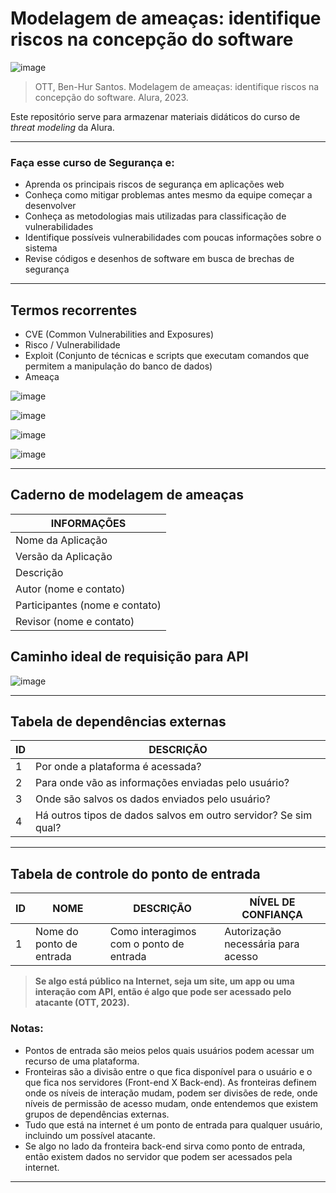 # Modelagem de ameaças: identifique riscos na concepção do software

![image](https://github.com/AndreCoutinhom/OWASP_threat_modeling_dynamics/assets/91290799/8b68549d-2b26-4f69-b1d4-ea7104a2894e)


> OTT, Ben-Hur Santos. Modelagem de ameaças: identifique riscos na concepção do software. Alura, 2023.

Este repositório serve para armazenar materiais didáticos do curso de *threat modeling* da Alura.

---

### Faça esse curso de Segurança e:
* Aprenda os principais riscos de segurança em aplicações web
* Conheça como mitigar problemas antes mesmo da equipe começar a desenvolver
* Conheça as metodologias mais utilizadas para classificação de vulnerabilidades
* Identifique possíveis vulnerabilidades com poucas informações sobre o sistema
* Revise códigos e desenhos de software em busca de brechas de segurança

---

## Termos recorrentes

* CVE (Common Vulnerabilities and Exposures)
* Risco / Vulnerabilidade
* Exploit (Conjunto de técnicas e scripts que executam comandos que permitem a manipulação do banco de dados)
* Ameaça

![image](https://github.com/AndreCoutinhom/OWASP_threat_modeling_dynamics/assets/91290799/897d49da-5ed6-4e0f-bb14-4eeed5113522)

![image](https://github.com/AndreCoutinhom/OWASP_threat_modeling_dynamics/assets/91290799/5f49271c-6f67-42d8-b954-558db4903d72)

![image](https://github.com/AndreCoutinhom/OWASP_threat_modeling_dynamics/assets/91290799/9aeaa914-cb99-4c5c-82d6-1a363dea9f33)

![image](https://github.com/AndreCoutinhom/OWASP_threat_modeling_dynamics/assets/91290799/9c61cb57-8489-47bc-8a2f-afdeb3571659)

---

## Caderno de modelagem de ameaças

| INFORMAÇÕES | 
|-------------|
| Nome da Aplicação | 
| Versão da Aplicação | 
| Descrição | 
| Autor (nome e contato) | 
| Participantes (nome e contato) | 
| Revisor (nome e contato) | 

## Caminho ideal de requisição para API

![image](https://github.com/AndreCoutinhom/OWASP_threat_modeling_dynamics/assets/91290799/034cf6b0-be7c-459d-9900-6801fd3f80ff)

---

## Tabela de dependências externas

| ID | DESCRIÇÃO | 
|-------------|-------------|
| 1 | Por onde a plataforma é acessada? 
| 2 | Para onde vão as informações enviadas pelo usuário? |
| 3 | Onde são salvos os dados enviados pelo usuário? |
| 4 | Há outros tipos de dados salvos em outro servidor? Se sim qual? |

---

## Tabela de controle do ponto de entrada

| ID | NOME | DESCRIÇÃO | NÍVEL DE CONFIANÇA
|-------------|-------------|-------------|-------------|
| 1 | Nome do ponto de entrada | Como interagimos com o ponto de entrada | Autorização necessária para acesso |

> **Se algo está público na Internet, seja um site, um app ou uma interação com API, então é algo que pode ser acessado pelo atacante (OTT, 2023).**

### Notas:

* Pontos de entrada são meios pelos quais usuários podem acessar um recurso de uma plataforma.
* Fronteiras são a divisão entre o que fica disponível para o usuário e o que fica nos servidores (Front-end X Back-end). As fronteiras definem onde os níveis de interação mudam, podem ser divisões de rede, onde níveis de permissão de acesso mudam, onde entendemos que existem grupos de dependências externas.
* Tudo que está na internet é um ponto de entrada para qualquer usuário, incluindo um possível atacante.
* Se algo no lado da fronteira back-end sirva como ponto de entrada, então existem dados no servidor que podem ser acessados pela internet.

---









